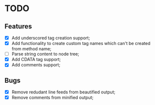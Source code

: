 # TODO
## Features
- [x] Add underscored tag creation support;
- [x] Add functionality to create custom tag names which can't be created from method name;
- [ ] Parse string content to node tree;
- [x] Add CDATA tag support;
- [x] Add comments support;
## Bugs
- [x] Remove redudant line feeds from beautified output;
- [x] Remove comments from minified output;
